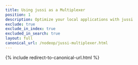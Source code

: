 ```yaml
---
title: Using jussi as a Multiplexer
position: 1
description: Optimize your local applications with jussi
exclude: true
exclude_in_index: true
excluded_in_search: true
layout: full
canonical_url: /nodeop/jussi-multiplexer.html
---
```

{% include redirect-to-canonical-url.html %}
